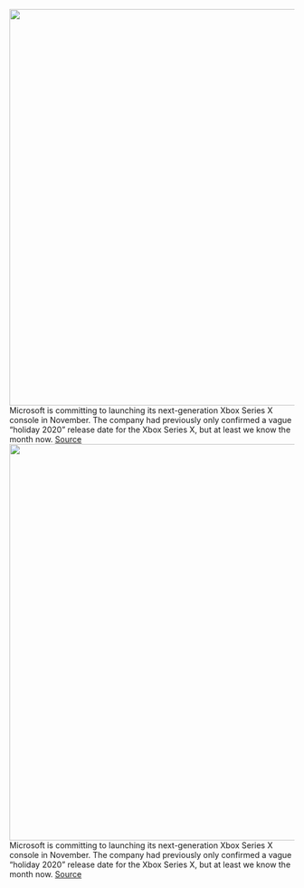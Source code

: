 <img src='https://cdn.vox-cdn.com/thumbor/oP7P6l8QzG7Z6hBlc3mRD3MzEac=/0x0:1920x1080/1200x800/filters:focal(807x387:1113x693)/cdn.vox-cdn.com/uploads/chorus_image/image/67189059/XboxSeriesXTech_Inline1.0.jpg' width='700px' /><br/>
Microsoft is committing to launching its next-generation Xbox Series X console in November. The company had previously only confirmed a vague “holiday 2020” release date for the Xbox Series X, but at least we know the month now.
<a href='https://www.theverge.com/2020/8/11/21363787/microsoft-xbox-series-x-launch-release-date-month'> Source <a/><img src='https://cdn.vox-cdn.com/thumbor/oP7P6l8QzG7Z6hBlc3mRD3MzEac=/0x0:1920x1080/1200x800/filters:focal(807x387:1113x693)/cdn.vox-cdn.com/uploads/chorus_image/image/67189059/XboxSeriesXTech_Inline1.0.jpg' width='700px' /><br/>
Microsoft is committing to launching its next-generation Xbox Series X console in November. The company had previously only confirmed a vague “holiday 2020” release date for the Xbox Series X, but at least we know the month now.
<a href='https://www.theverge.com/2020/8/11/21363787/microsoft-xbox-series-x-launch-release-date-month'> Source <a/>